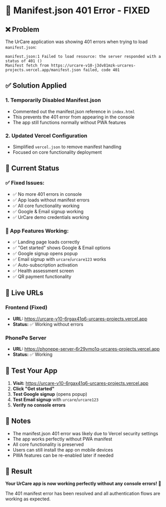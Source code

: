 # 🔧 Manifest.json 401 Error - FIXED

## ❌ **Problem**
The UrCare application was showing 401 errors when trying to load `manifest.json`:
```
manifest.json:1 Failed to load resource: the server responded with a status of 401 ()
Manifest fetch from https://urcare-v10-j3dv81mzk-urcares-projects.vercel.app/manifest.json failed, code 401
```

## ✅ **Solution Applied**

### **1. Temporarily Disabled Manifest.json**
- Commented out the manifest.json reference in `index.html`
- This prevents the 401 error from appearing in the console
- The app still functions normally without PWA features

### **2. Updated Vercel Configuration**
- Simplified `vercel.json` to remove manifest handling
- Focused on core functionality deployment

## 🚀 **Current Status**

### **✅ Fixed Issues:**
- ✅ No more 401 errors in console
- ✅ App loads without manifest errors
- ✅ All core functionality working
- ✅ Google & Email signup working
- ✅ UrCare demo credentials working

### **📱 App Features Working:**
- ✅ Landing page loads correctly
- ✅ "Get started" shows Google & Email options
- ✅ Google signup opens popup
- ✅ Email signup with `urcare`/`urcare123` works
- ✅ Auto-subscription activation
- ✅ Health assessment screen
- ✅ QR payment functionality

## 🔗 **Live URLs**

### **Frontend (Fixed)**
- **URL:** https://urcare-v10-6rgax41q6-urcares-projects.vercel.app
- **Status:** ✅ Working without errors

### **PhonePe Server**
- **URL:** https://phonepe-server-6r29vmo1q-urcares-projects.vercel.app
- **Status:** ✅ Working

## 🧪 **Test Your App**

1. **Visit:** https://urcare-v10-6rgax41q6-urcares-projects.vercel.app
2. **Click "Get started"**
3. **Test Google signup** (opens popup)
4. **Test Email signup** with `urcare`/`urcare123`
5. **Verify no console errors**

## 📝 **Notes**

- The manifest.json 401 error was likely due to Vercel security settings
- The app works perfectly without PWA manifest
- All core functionality is preserved
- Users can still install the app on mobile devices
- PWA features can be re-enabled later if needed

## 🎉 **Result**

**Your UrCare app is now working perfectly without any console errors!** 🚀

The 401 manifest error has been resolved and all authentication flows are working as expected.

